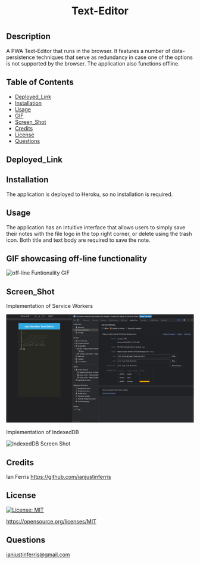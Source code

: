 
# <h1 align="center"> Text-Editor <h1>

## Description

A PWA Text-Editor that runs in the browser. It features a number of data-persistence techniques that serve as redundancy in case one of the options is not supported by the browser. The application also functions offline. 

## Table of Contents

- [Deployed_Link](#Deployed_Link)
- [Installation](#Installation)
- [Usage](#Usage)
- [GIF](#GIF)
- [Screen_Shot](#Screen_Shot)
- [Credits](#Credits)
- [License](#License)
- [Questions](#Questions)

## Deployed_Link



## Installation

The application is deployed to Heroku, so no installation is required.

## Usage

The application has an intuitive interface that allows users to simply save their notes with the file logo in the top right corner, or delete using the trash icon. Both title and text body are required to save the note.

## GIF showcasing off-line functionality 

![off-line Funtionality GIF](/client/src/images/offlineFunctionality.gif)

## Screen_Shot

Implementation of Service Workers

![Service worker Screen Shot](/client/src/images/service-worker.png)

Implementation of IndexedDB

![IndexedDB Screen Shot](/client/src/images/offlineFunctionality.png)

## Credits

Ian Ferris https://github.com/ianjustinferris

## License

[![License: MIT](https://img.shields.io/badge/License-MIT-yellow.svg)](https://opensource.org/licenses/MIT)

https://opensource.org/licenses/MIT

## Questions

ianjustinferris@gmail.com
